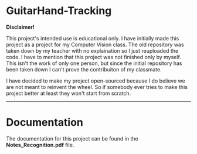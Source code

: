 # GuitarHand-Tracking

**Disclaimer!**

This project's intended use is educational only. I have initially made this project as a project for my Computer Vision class. The old repository was taken down by my teacher with no explaination so I just reuploaded the code.
I have to mention that this project was not finished only by myself. This isn't the work of only one person, but since the initial repository has been taken down I can't prove the contribuiton of my classmate.

I have decided to make my project open-sourced because I do believe we are not meant to reinvent the wheel. So if somebody ever tries to make this project better at least they won't start from scratch.

---

# Documentation
The documentation for this project can be found in the **Notes_Recognition.pdf** file.

